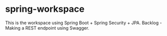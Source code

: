 # spring-workspace
This is the workspace using Spring Boot + Spring Security + JPA. Backlog - Making a REST endpoint using Swagger.
